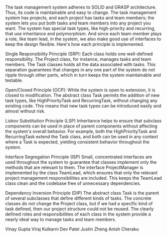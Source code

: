 The task management system adheres to SOLID and GRASP architecture. Thus, its code is maintainable and easy to change. The task management system has projects, and each project has tasks and team members; the system lets you put both tasks and team members into any project you want. The system has special task types, like high-priority and recurring, that use inheritance and polymorphism. And since each team member plays a role, like team lead, in the system, we also make good use of interfaces to keep the design flexible. 
Here's how each principle is implemented.

Single Responsibility Principle (SRP): 
Each class holds one well-defined responsibility. The Project class, for instance, manages tasks and team members. The Task classes holds all the data associated with tasks. This separation guarantees that changes in any one part of the system do not ripple through other parts, which in turn keeps the system maintainable and testable.

Open/Closed Principle (OCP):
While the system is open to extension, it is closed to modification. The abstract class Task permits the addition of new task types, like HighPriorityTask and RecurringTask, without changing any existing code.  This means that new task types can be introduced easily and almost without risk.

Liskov Substitution Principle (LSP)
Inheritance helps to ensure that subclass components can be used in place of parent components without affecting the system's overall behavior. For example, both the HighPriorityTask and RecurringTask extend the Task class, and both can be used in any context where a Task is expected, yielding consistent behavior throughout the system.

Interface Segregation Principle (ISP)
Small, concentrated interfaces are used throughout the system to guarantee that classes implement only the methods that are relevant to them. The interface ProjectManager is implemented by the class TeamLead, which ensures that only the relevant project management responsibilities are included. This keeps the TeamLead class clean and the codebase free of unnecessary dependencies.

Dependency Inversion Principle (DIP)
The abstract class Task is the parent of several subclasses that define different kinds of tasks. The concrete classes do not change the Project class, but if we had a specific kind of task defined, then our project structure could not be reused. The clearly defined roles and responsibilities of each class in the system provide a nearly ideal way to manage tasks and team members.


Vinay Gupta
Viraj Kulkarni
Dev Patel
Justin Zheng
Anish Cheraku